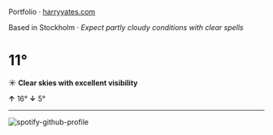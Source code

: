 Portfolio · [harryyates.com](https://harryyates.com)

<!-- WEATHER_START -->
Based in Stockholm · *Expect partly cloudy conditions with clear spells*

# 11°
☀️ **Clear skies with excellent visibility**

**↑** 16° **↓** 5°

---
<!-- WEATHER_END -->

<p align="left">
  <a>
    <img src="https://spotify-github-profile.kittinanx.com/api/view?uid=bigbello&cover_image=true&theme=natemoo-re&show_offline=true&background_color=121212&interchange=false&bar_color=53b14f&bar_color_cover=false" alt="spotify-github-profile">
  </a>
</p>